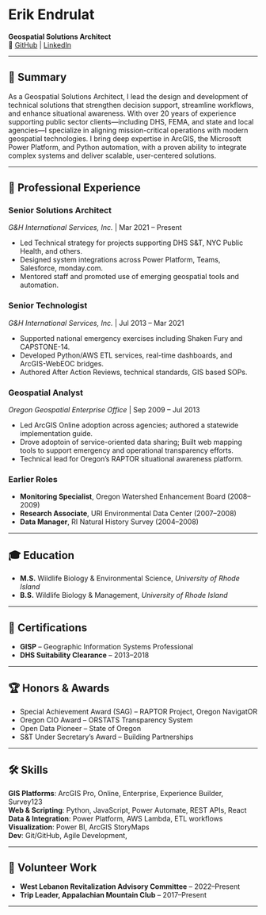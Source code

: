 # Erik Endrulat

**Geospatial Solutions Architect**  
🧭 [GitHub](https://github.com/eendrulat) | [LinkedIn](https://www.linkedin.com/in/eendrulat/)

---

## 🧭 Summary
As a Geospatial Solutions Architect, I lead the design and development of technical solutions that strengthen decision support, streamline workflows, and enhance situational awareness. With over 20 years of experience supporting public sector clients—including DHS, FEMA, and state and local agencies—I specialize in aligning mission-critical operations with modern geospatial technologies. I bring deep expertise in ArcGIS, the Microsoft Power Platform, and Python automation, with a proven ability to integrate complex systems and deliver scalable, user-centered solutions.

---

## 🏢 Professional Experience

### **Senior Solutions Architect**  
*G&H International Services, Inc.* | Mar 2021 – Present
- Led Technical strategy for projects supporting DHS S&T, NYC Public Health, and others.
- Designed system integrations across Power Platform, Teams, Salesforce, monday.com.
- Mentored staff and promoted use of emerging geospatial tools and automation.

### **Senior Technologist**  
*G&H International Services, Inc.* | Jul 2013 – Mar 2021
- Supported national emergency exercises including Shaken Fury and CAPSTONE-14.
- Developed Python/AWS ETL services, real-time dashboards, and ArcGIS-WebEOC bridges.
- Authored After Action Reviews, technical standards, GIS based SOPs.

### **Geospatial Analyst**  
*Oregon Geospatial Enterprise Office* | Sep 2009 – Jul 2013
- Led ArcGIS Online adoption across agencies; authored a statewide implementation guide.
- Drove adoptoin of service-oriented data sharing; Built web mapping tools to support emergency and operational transparency efforts.
- Technical lead for Oregon’s RAPTOR situational awareness platform.

### **Earlier Roles**
- **Monitoring Specialist**, Oregon Watershed Enhancement Board (2008–2009)  
- **Research Associate**, URI Environmental Data Center (2007–2008)  
- **Data Manager**, RI Natural History Survey (2004–2008)

---

## 🎓 Education

- **M.S.** Wildlife Biology & Environmental Science, *University of Rhode Island*
- **B.S.** Wildlife Biology & Management, *University of Rhode Island*

---

## 📜 Certifications

- **GISP** – Geographic Information Systems Professional  
- **DHS Suitability Clearance** – 2013–2018

---

## 🏆 Honors & Awards

- Special Achievement Award (SAG) – RAPTOR Project, Oregon NavigatOR  
- Oregon CIO Award – ORSTATS Transparency System  
- Open Data Pioneer – State of Oregon  
- S&T Under Secretary’s Award – Building Partnerships

---

## 🛠️ Skills

**GIS Platforms**: ArcGIS Pro, Online, Enterprise, Experience Builder, Survey123  
**Web & Scripting**: Python, JavaScript, Power Automate, REST APIs, React
**Data & Integration**: Power Platform, AWS Lambda, ETL workflows  
**Visualization**: Power BI, ArcGIS StoryMaps  
**Dev**: Git/GitHub, Agile Development, 

---

## 🤝 Volunteer Work

- **West Lebanon Revitalization Advisory Committee** – 2022–Present  
- **Trip Leader, Appalachian Mountain Club** – 2017–Present

---
